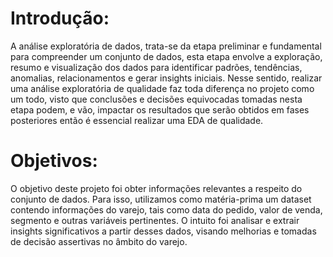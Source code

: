 # Introdução: 
A análise exploratória de dados, trata-se da etapa preliminar e fundamental para compreender um conjunto de dados, esta etapa envolve a exploração, resumo e visualização dos dados para identificar padrões, tendências, anomalias, relacionamentos e gerar insights iniciais. 
Nesse sentido, realizar uma análise exploratória de qualidade faz toda diferença no projeto como um todo, visto que conclusões e decisões equivocadas tomadas nesta etapa podem, e vão, impactar os resultados que serão obtidos em fases posteriores então é essencial realizar uma EDA de qualidade.

# Objetivos:
O objetivo deste projeto foi obter informações relevantes a respeito do conjunto de dados. Para isso, utilizamos como matéria-prima um dataset contendo informações do varejo, tais como data do pedido, valor de venda, segmento e outras variáveis pertinentes. O intuito foi analisar e extrair insights significativos a partir desses dados, visando melhorias e tomadas de decisão assertivas no âmbito do varejo.   
